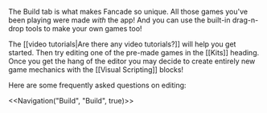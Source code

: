 The Build tab is what makes Fancade so unique. All those games you've been playing were made *with* the app! And you can use the built-in drag-n-drop tools to make your own games too!

The [[video tutorials|Are there any video tutorials?]] will help you get started. Then try editing one of the pre-made games in the [[Kits]] heading. Once you get the hang of the editor you may decide to create entirely new game mechanics with the [[Visual Scripting]] blocks!

Here are some frequently asked questions on editing:

<<Navigation("Build", "Build", true)>>
